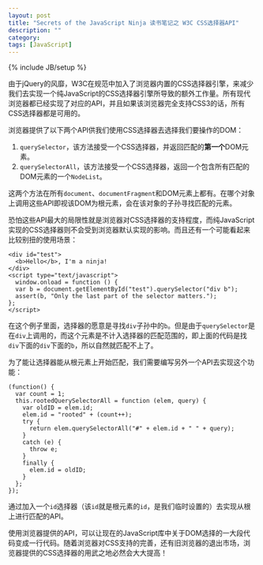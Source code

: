 ```yaml
---
layout: post
title: "Secrets of the JavaScript Ninja 读书笔记之 W3C CSS选择器API"
description: ""
category: 
tags: [JavaScript]
---
```

{% include JB/setup %}

由于jQuery的风靡，W3C在规范中加入了浏览器内置的CSS选择器引擎，来减少我们去实现一个纯JavaScript的CSS选择器引擎所导致的额外工作量。所有现代浏览器都已经实现了对应的API，并且如果该浏览器完全支持CSS3的话，所有CSS选择器都是可用的。

浏览器提供了以下两个API供我们使用CSS选择器去选择我们要操作的DOM：

1. `querySelector`，该方法接受一个CSS选择器，并返回匹配的**第一个**DOM元素。
2. `querySelectorAll`，该方法接受一个CSS选择器，返回一个包含所有匹配的DOM元素的一个`NodeList`。

这两个方法在所有`document`、`documentFragment`和DOM元素上都有。在哪个对象上调用这些API即视该DOM为根元素，会在该对象的子孙寻找匹配的元素。

恐怕这些API最大的局限性就是浏览器对CSS选择器的支持程度，而纯JavaScript实现的CSS选择器则不会受到浏览器默认实现的影响。而且还有一个可能看起来比较别扭的使用场景：

    <div id="test">
      <b>Hello</b>, I'm a ninja!
    </div>
    <script type="text/javascript">
      window.onload = function () {
      var b = document.getElementById("test").querySelector("div b");
      assert(b, "Only the last part of the selector matters.");
    };
    </script>

在这个例子里面，选择器的愿意是寻找`div`子孙中的`b`。但是由于`querySelector`是在`div`上调用的，而这个元素是不计入选择器的匹配范围的，即上面的代码是找`div`下面的`div`下面的`b`，所以自然就匹配不上了。

为了能让选择器能从根元素上开始匹配，我们需要编写另外一个API去实现这个功能：

    (function() {                       
      var count = 1;
      this.rootedQuerySelectorAll = function (elem, query) { 
        var oldID = elem.id;                                 
        elem.id = "rooted" + (count++);          
        try {
          return elem.querySelectorAll("#" + elem.id + " " + query);
        }
        catch (e) {
          throw e;
        }
        finally {
          elem.id = oldID;             
        }
      };
    });

通过加入一个`id`选择器（该`id`就是根元素的`id`，是我们临时设置的）去实现从根上进行匹配的API。

使用浏览器提供的API，可以让现在的JavaScript库中关于DOM选择的一大段代码变成一行代码。随着浏览器对CSS支持的完善，还有旧浏览器的退出市场，浏览器提供的CSS选择器的用武之地必然会大大提高！
